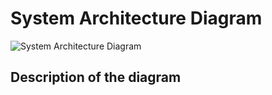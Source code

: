 
 # System Architecture Diagram
 ![System Architecture Diagram](screenshots/System_Architecture_Diagram.png)

 ## Description of the diagram
